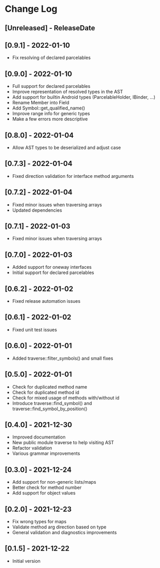 # Change Log

<!-- next-header -->
## [Unreleased] - ReleaseDate

## [0.9.1] - 2022-01-10

- Fix resolving of declared parcelables

## [0.9.0] - 2022-01-10

- Full support for declared parcelables
- Improve representation of resolved types in the AST
- Add support for builtin Android types (ParcelableHolder, IBinder, ...)
- Rename Member into Field
- Add Symbol::get_qualified_name()
- Improve range info for generic types
- Make a few errors more descriptive

## [0.8.0] - 2022-01-04

- Allow AST types to be deserialized and adjust case

## [0.7.3] - 2022-01-04

- Fixed direction validation for interface method arguments

## [0.7.2] - 2022-01-04

- Fixed minor issues when traversing arrays
- Updated dependencies

## [0.7.1] - 2022-01-03

- Fixed minor issues when traversing arrays

## [0.7.0] - 2022-01-03

- Added support for oneway interfaces
- Initial support for declared parcelables

## [0.6.2] - 2022-01-02

- Fixed release automation issues

## [0.6.1] - 2022-01-02

- Fixed unit test issues

## [0.6.0] - 2022-01-01

- Added traverse::filter_symbols() and small fixes

## [0.5.0] - 2022-01-01

- Check for duplicated method name
- Check for duplicated method id
- Check for mixed usage of methods with/without id
- Introduce traverse::find_symbol() and traverse::find_symbol_by_position()

## [0.4.0] - 2021-12-30

- Improved documentation
- New public module traverse to help visiting AST
- Refactor validation
- Various grammar improvements

## [0.3.0] - 2021-12-24

- Add support for non-generic lists/maps
- Better check for method number
- Add support for object values

## [0.2.0] - 2021-12-23

- Fix wrong types for maps
- Validate method arg direction based on type
- General validation and diagnostics improvements

## [0.1.5] - 2021-12-22

- Initial version

